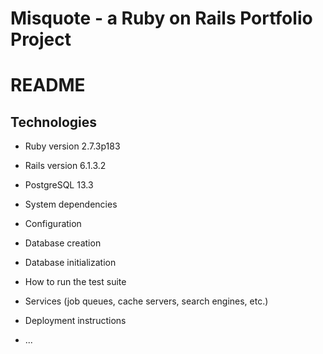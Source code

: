 Misquote - a Ruby on Rails Portfolio Project
==================

# README

## Technologies

* Ruby version 2.7.3p183
* Rails version 6.1.3.2
* PostgreSQL 13.3

* System dependencies

* Configuration

* Database creation

* Database initialization

* How to run the test suite

* Services (job queues, cache servers, search engines, etc.)

* Deployment instructions

* ...
